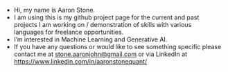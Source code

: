 -  Hi, my name is Aaron Stone.
-  I am using this is my github project page for the current and past projects I am working on / demonstration of skills with various languages for freelance opportunities. 
-  I’m interested in Machine Learning and Generative AI.
-  If you have any questions or would like to see something specific please contact me at stone.aaronjohn@gmail.com or via LinkedIn at https://www.linkedin.com/in/aaronstonequant/


<!---
astone4831/astone4831 is a ✨ special ✨ repository because its `README.md` (this file) appears on your GitHub profile.
You can click the Preview link to take a look at your changes.
--->
